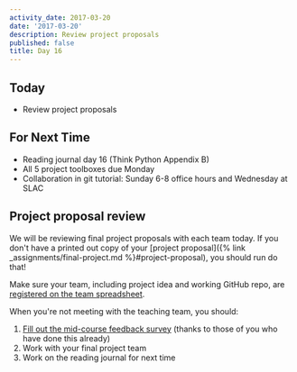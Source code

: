 ```yaml
---
activity_date: 2017-03-20
date: '2017-03-20'
description: Review project proposals
published: false
title: Day 16
---
```


## Today

* Review project proposals

## For Next Time

* Reading journal day 16 (Think Python Appendix B)
* All 5 project toolboxes due Monday
* Collaboration in git tutorial: Sunday 6-8 office hours and Wednesday at SLAC


## Project proposal review

We will be reviewing final project proposals with each team today. If you
don't have a printed out copy of your [project proposal]({% link _assignments/final-project.md %}#project-proposal), you should run
do that!

Make sure your team, including project idea and working GitHub repo, are
[registered on the team spreadsheet]({{final_project_proposal_spreadsheet}}).

When you're not meeting with the teaching team, you should:

1. [Fill out the mid-course feedback survey]({{site.course.mid_course_feedback_survey_url}}) (thanks to those of you who have done this already)
2. Work with your final project team
3. Work on the reading journal for next time

